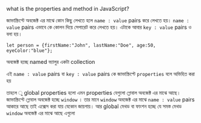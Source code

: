 what is the properties and method in JavaScript?

জাভাস্ক্রিপ্টে অবজেক্ট এর মাঝে কোন কিছু লেখতে হলে `name : value` pairs করে লেখতে হয়। `name : value` pairs এভাবে কে কোলন দিয়ে সেপারেট করে লেখতে হয়। এটাকে আবার `key : value` pairs ও বলা হয়।

```
let person = {firstName:"John", lastName:"Doe", age:50, eyeColor:"blue"};
```

অবজেক্ট হচ্ছে named ভ্যালুর একটা collection

এই `name : value` pairs বা `key : value` pairs কে জাভাস্ক্রিপ্টে `properties` বলে অভিহিত করা হয়

তাহলে ু global properties হলো এমন properties যেগুলো গ্লোবাল অবজেক্ট এর মাঝে আছে। জাভাস্ক্রিপ্টে গ্লোবাল অবজেক্ট হচ্ছে `window` । তার মানে `window` অবজেক্ট এর মাঝে `name : value` pairs আকারে আছে তাই এক্সেস করা যায় যেকোন জায়গায়। আর global মেথড বা ফাংশন হচ্ছে যে সমস্ত মেথড `window` অবজেক্ট এর মাঝে আছে এগুলো
